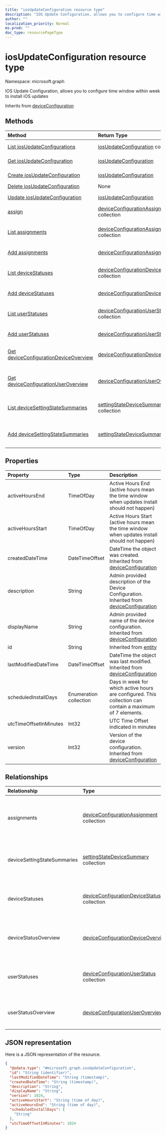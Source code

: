 ```yaml
---
title: "iosUpdateConfiguration resource type"
description: "IOS Update Configuration, allows you to configure time window within week to install iOS updates"
author: ""
localization_priority: Normal
ms.prod: ""
doc_type: resourcePageType
---
```


# iosUpdateConfiguration resource type


Namespace: microsoft.graph

IOS Update Configuration, allows you to configure time window within week to install iOS updates


Inherits from [deviceConfiguration](../resources/deviceconfiguration.md)

## Methods
|Method|Return Type|Description|
|:---|:---|:---|
|[List iosUpdateConfigurations](../api/iosupdateconfiguration-list.md)|[iosUpdateConfiguration](../resources/iosupdateconfiguration.md) collection|List properties and relationships of the [iosUpdateConfiguration](../resources/iosupdateconfiguration.md) objects.|
|[Get iosUpdateConfiguration](../api/iosupdateconfiguration-get.md)|[iosUpdateConfiguration](../resources/iosupdateconfiguration.md)|Read properties and relationships of the [iosUpdateConfiguration](../resources/iosupdateconfiguration.md) object.|
|[Create iosUpdateConfiguration](../api/iosupdateconfiguration-create.md)|[iosUpdateConfiguration](../resources/iosupdateconfiguration.md)|Create a new [iosUpdateConfiguration](../resources/iosupdateconfiguration.md) object.|
|[Delete iosUpdateConfiguration](../api/iosupdateconfiguration-delete.md)|None|Deletes a [iosUpdateConfiguration](../resources/iosupdateconfiguration.md).|
|[Update iosUpdateConfiguration](../api/iosupdateconfiguration-update.md)|[iosUpdateConfiguration](../resources/iosupdateconfiguration.md)|Update the properties of a [iosUpdateConfiguration](../resources/iosupdateconfiguration.md) object.|
|[assign](../api/iosupdateconfiguration-assign.md)|[deviceConfigurationAssignment](../resources/deviceconfigurationassignment.md) collection||
|[List assignments](../api/iosupdateconfiguration-list-assignments.md)|[deviceConfigurationAssignment](../resources/deviceconfigurationassignment.md) collection|Get the deviceConfigurationAssignments from the assignments navigation property.|
|[Add assignments](../api/iosupdateconfiguration-post-assignments.md)|[deviceConfigurationAssignment](../resources/deviceconfigurationassignment.md)|Add assignments by posting to the assignments collection.|
|[List deviceStatuses](../api/iosupdateconfiguration-list-devicestatuses.md)|[deviceConfigurationDeviceStatus](../resources/deviceconfigurationdevicestatus.md) collection|Get the deviceConfigurationDeviceStatuses from the deviceStatuses navigation property.|
|[Add deviceStatuses](../api/iosupdateconfiguration-post-devicestatuses.md)|[deviceConfigurationDeviceStatus](../resources/deviceconfigurationdevicestatus.md)|Add deviceStatuses by posting to the deviceStatuses collection.|
|[List userStatuses](../api/iosupdateconfiguration-list-userstatuses.md)|[deviceConfigurationUserStatus](../resources/deviceconfigurationuserstatus.md) collection|Get the deviceConfigurationUserStatuses from the userStatuses navigation property.|
|[Add userStatuses](../api/iosupdateconfiguration-post-userstatuses.md)|[deviceConfigurationUserStatus](../resources/deviceconfigurationuserstatus.md)|Add userStatuses by posting to the userStatuses collection.|
|[Get deviceConfigurationDeviceOverview](../api/deviceconfigurationdeviceoverview-get.md)|[deviceConfigurationDeviceOverview](../resources/deviceconfigurationdeviceoverview.md)|Read properties and relationships of the [deviceConfigurationDeviceOverview](../resources/deviceconfigurationdeviceoverview.md) object.|
|[Get deviceConfigurationUserOverview](../api/deviceconfigurationuseroverview-get.md)|[deviceConfigurationUserOverview](../resources/deviceconfigurationuseroverview.md)|Read properties and relationships of the [deviceConfigurationUserOverview](../resources/deviceconfigurationuseroverview.md) object.|
|[List deviceSettingStateSummaries](../api/iosupdateconfiguration-list-devicesettingstatesummaries.md)|[settingStateDeviceSummary](../resources/settingstatedevicesummary.md) collection|Get the settingStateDeviceSummaries from the deviceSettingStateSummaries navigation property.|
|[Add deviceSettingStateSummaries](../api/iosupdateconfiguration-post-devicesettingstatesummaries.md)|[settingStateDeviceSummary](../resources/settingstatedevicesummary.md)|Add deviceSettingStateSummaries by posting to the deviceSettingStateSummaries collection.|

## Properties
|Property|Type|Description|
|:---|:---|:---|
|activeHoursEnd|TimeOfDay|Active Hours End (active hours mean the time window when updates install should not happen)|
|activeHoursStart|TimeOfDay|Active Hours Start (active hours mean the time window when updates install should not happen)|
|createdDateTime|DateTimeOffset|DateTime the object was created. Inherited from [deviceConfiguration](../resources/deviceconfiguration.md)|
|description|String|Admin provided description of the Device Configuration. Inherited from [deviceConfiguration](../resources/deviceconfiguration.md)|
|displayName|String|Admin provided name of the device configuration. Inherited from [deviceConfiguration](../resources/deviceconfiguration.md)|
|id|String| Inherited from [entity](../resources/entity.md)|
|lastModifiedDateTime|DateTimeOffset|DateTime the object was last modified. Inherited from [deviceConfiguration](../resources/deviceconfiguration.md)|
|scheduledInstallDays|Enumeration collection|Days in week for which active hours are configured. This collection can contain a maximum of 7 elements.|
|utcTimeOffsetInMinutes|Int32|UTC Time Offset indicated in minutes|
|version|Int32|Version of the device configuration. Inherited from [deviceConfiguration](../resources/deviceconfiguration.md)|

## Relationships
|Relationship|Type|Description|
|:---|:---|:---|
|assignments|[deviceConfigurationAssignment](../resources/deviceconfigurationassignment.md) collection|The list of assignments for the device configuration profile. Inherited from [deviceConfiguration](../resources/deviceconfiguration.md)|
|deviceSettingStateSummaries|[settingStateDeviceSummary](../resources/settingstatedevicesummary.md) collection|Device Configuration Setting State Device Summary Inherited from [deviceConfiguration](../resources/deviceconfiguration.md)|
|deviceStatuses|[deviceConfigurationDeviceStatus](../resources/deviceconfigurationdevicestatus.md) collection|Device configuration installation status by device. Inherited from [deviceConfiguration](../resources/deviceconfiguration.md)|
|deviceStatusOverview|[deviceConfigurationDeviceOverview](../resources/deviceconfigurationdeviceoverview.md)|Device Configuration devices status overview Inherited from [deviceConfiguration](../resources/deviceconfiguration.md)|
|userStatuses|[deviceConfigurationUserStatus](../resources/deviceconfigurationuserstatus.md) collection|Device configuration installation status by user. Inherited from [deviceConfiguration](../resources/deviceconfiguration.md)|
|userStatusOverview|[deviceConfigurationUserOverview](../resources/deviceconfigurationuseroverview.md)|Device Configuration users status overview Inherited from [deviceConfiguration](../resources/deviceconfiguration.md)|

## JSON representation
Here is a JSON representation of the resource.
<!-- {
  "blockType": "resource",
  "keyProperty": "id",
  "@odata.type": "microsoft.graph.iosUpdateConfiguration",
  "baseType": "microsoft.graph.deviceConfiguration",
  "openType": false
}
-->
``` json
{
  "@odata.type": "#microsoft.graph.iosUpdateConfiguration",
  "id": "String (identifier)",
  "lastModifiedDateTime": "String (timestamp)",
  "createdDateTime": "String (timestamp)",
  "description": "String",
  "displayName": "String",
  "version": 1024,
  "activeHoursStart": "String (time of day)",
  "activeHoursEnd": "String (time of day)",
  "scheduledInstallDays": [
    "String"
  ],
  "utcTimeOffsetInMinutes": 1024
}
```

